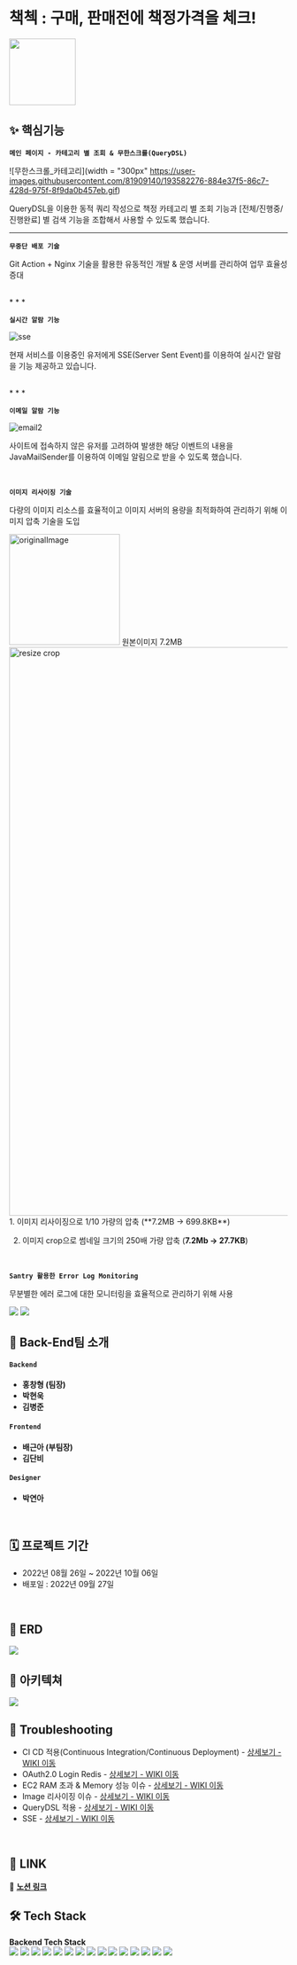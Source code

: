 
# 책첵 : 구매, 판매전에 책정가격을 체크!

<img width = "120" src="https://user-images.githubusercontent.com/107388110/190458944-477fdfa9-129c-4704-9e8e-481667262d06.PNG" width="80%">

 <br />

## ✨ 핵심기능

**`메인 페이지 - 카테고리 별 조회 & 무한스크롤(QueryDSL)`**

![무한스크롤_카테고리](width = "300px" https://user-images.githubusercontent.com/81909140/193582276-884e37f5-86c7-428d-975f-8f9da0b457eb.gif)



QueryDSL을 이용한 동적 쿼리 작성으로 책정 카테고리 별 조회 기능과 [전체/진행중/진행완료] 별 검색 기능을 조합해서 사용할 수 있도록 했습니다.
 <br />
* * *

**`무중단 배포 기술`**

Git Action + Nginx 기술을 활용한 유동적인 개발 & 운영 서버를 관리하여 업무 효율성 증대


 <br />
* * *

**`실시간 알람 기능`**

![sse](https://user-images.githubusercontent.com/81909140/192606571-bd9b013e-5ff9-4b9c-9671-f3531fd156a9.gif)



현재 서비스를 이용중인 유저에게 SSE(Server Sent Event)를 이용하여 실시간 알람을 기능 제공하고 있습니다.

 <br />
* * *

**`이메일 알람 기능`**

![email2](https://user-images.githubusercontent.com/81909140/193575956-bfd2f776-ab26-415e-a7dd-226dc54dd5d9.gif)


사이트에 접속하지 않은 유저를 고려하여 발생한 해당 이벤트의 내용을 JavaMailSender를 이용하여 이메일 알림으로 받을 수 있도록 했습니다.

 <br />

**`이미지 리사이징 기술`**

다량의 이미지 리소스를 효율적이고 이미지 서버의 용량을 최적화하여 관리하기 위해 이미지 압축 기술을 도입

<img width="200" alt="originalImage" src="https://user-images.githubusercontent.com/81909140/193583776-ed9a1c7e-4d0d-4ccb-a584-47c3194ffa21.png">
원본이미지 7.2MB
<img width="1026" alt="resize crop" src="https://user-images.githubusercontent.com/81909140/193583768-278533bf-b18c-4758-8689-9523eac8b7bd.png">
1. 이미지 리사이징으로 1/10 가량의 압축 (**7.2MB → 699.8KB**)

2. 이미지 crop으로 썸네일 크기의 250배 가량 압축 (**7.2Mb → 27.7KB**)

 <br />

**`Santry 활용한 Error Log Monitoring`**

무분별한 에러 로그에 대한 모니터링을 효율적으로 관리하기 위해 사용

<img src="https://user-images.githubusercontent.com/108970153/193579404-ddf38508-4a43-4d3d-ba9b-5191344c45d0.png">
<img src="https://user-images.githubusercontent.com/108970153/193580032-350bde06-249b-4217-9385-49a67c6ec7ee.png">
 <br />

## 👥 Back-End팀 소개


#### `Backend`
* **홍창형 (팀장)**
* **박현욱**
* **김병준** 
#### `Frontend`
* **배근아 (부팀장)**
* **김단비** 
#### `Designer`
* **박연아**

<br />


## 🗓 프로젝트 기간
* 2022년 08월 26일 ~ 2022년 10월 06일
* 배포일 : 2022년 09월 27일

<br />

## 🎈 ERD
<img src="https://user-images.githubusercontent.com/81909140/193574565-becb44fa-8d42-47b6-84e8-fced552024e9.png">  
<br />

## 📜 아키텍쳐
<img src="https://user-images.githubusercontent.com/107388110/190461358-951eac84-df6b-4c4b-9ecf-3936a8550fa6.jpg">   

<br />

## 📜 Troubleshooting
- CI CD 적용(Continuous Integration/Continuous Deployment) - [상세보기 - WIKI 이동](https://github.com/pnci1029/hanghae_8D_BE/wiki/CI-CD-%EC%A0%81%EC%9A%A9(Continuous-Integration-Continuous-Deployment))
- OAuth2.0 Login Redis - [상세보기 - WIKI 이동](https://github.com/pnci1029/hanghae_8D_BE/wiki/OAuth2.0-Login---Redis)
- EC2 RAM 초과 & Memory 성능 이슈 - [상세보기 - WIKI 이동](https://github.com/pnci1029/hanghae_8D_BE/wiki/EC2-RAM-%EC%B4%88%EA%B3%BC-&-Memory-%EC%84%B1%EB%8A%A5-%EC%9D%B4%EC%8A%88)
- Image 리사이징 이슈 - [상세보기 - WIKI 이동](https://github.com/pnci1029/hanghae_8D_BE/wiki/Image-%EB%A6%AC%EC%82%AC%EC%9D%B4%EC%A7%95-%EC%9D%B4%EC%8A%88)
- QueryDSL 적용 - [상세보기 - WIKI 이동](https://github.com/pnci1029/hanghae_8D_BE/wiki/QueryDSL-%EC%A0%81%EC%9A%A9)
- SSE - [상세보기 - WIKI 이동](https://github.com/pnci1029/hanghae_8D_BE/wiki/SSE)

<br />

## 🎈 LINK
📔  **[노션 링크]( https://frost-class-aac.notion.site/2-02def98b9fe04e8dbf00e39cba77693d)**


## 🛠 Tech Stack

[//]: # (![리액트]&#40;https://user-images.githubusercontent.com/97425158/161745107-cc062718-9c52-4446-8f14-9faba0b9dea7.svg&#41;)

[//]: # (![자바스크립트]&#40;https://user-images.githubusercontent.com/97425158/161745127-a3fa5ed0-ceb6-427a-94d1-834d762fd3b4.svg&#41;)

[//]: # (![에이치티엠엘]&#40;https://user-images.githubusercontent.com/97425158/161745161-566f015b-0ec2-4bba-82aa-f3bb7498bdd7.svg&#41;)

[//]: # (![씨에스에스]&#40;https://user-images.githubusercontent.com/97425158/161745198-92ff3896-7ce0-4946-a8b4-e6d23223eb3b.svg&#41;)

[//]: # (![리덕스]&#40;https://user-images.githubusercontent.com/97425158/161745222-ea0ba9bf-86e4-48cb-8a44-f8d8bfec2d02.svg&#41;)

[//]: # (![악시오스]&#40;https://user-images.githubusercontent.com/97425158/161745239-453b4075-7bd0-4c63-9c5a-5c1d76021b8d.svg&#41;)

[//]: # (![스타일드컴포넌트]&#40;https://user-images.githubusercontent.com/97425158/161745269-27a8a71d-788d-4bdf-97e8-f86c97b224a9.svg&#41;)

[//]: # (![클라우드프론트]&#40;https://user-images.githubusercontent.com/97425158/161745404-114d6c7d-c720-4370-b0dd-4aea4893bb1d.svg&#41;)

[//]: # (![아마존S3]&#40;https://user-images.githubusercontent.com/97425158/161744999-3ae8a4d1-48d8-41fc-af06-c601f6e1fc4d.svg&#41;)


**Backend Tech Stack**  
<img src="https://img.shields.io/badge/JAVA-007396?style=for-the-badge&logo=java&logoColor=white">
<img src="https://img.shields.io/badge/Spring-6DB33F?style=for-the-badge&logo=Spring&logoColor=white">
<img src="https://img.shields.io/badge/Springboot-6DB33F?style=for-the-badge&logo=Springboot&logoColor=white">
<img src="https://img.shields.io/badge/gradle-02303A?style=for-the-badge&logo=gradle&logoColor=white">
<img src="https://img.shields.io/badge/mysql-4479A1?style=for-the-badge&logo=mysql&logoColor=white">
<img src="https://img.shields.io/badge/aws-232F3E?style=for-the-badge&logo=AmazonAWS&logoColor=white">
<img src="https://img.shields.io/badge/Amazon S3-569A31?style=for-the-badge&logo=Amazon S3&logoColor=white">
<img src="https://img.shields.io/badge/GitHub Actions-2088FF?style=for-the-badge&logo=GitHub Actions&logoColor=white">
<img src="https://img.shields.io/badge/codedeploy-6DB33F?style=for-the-badge&logo=codedeploy&logoColor=white">
<img src="https://img.shields.io/badge/redis-DC382D?style=for-the-badge&logo=redis&logoColor=white">
<img src="https://img.shields.io/badge/JUnit5-25A162?style=for-the-badge&logo=JUnit5&logoColor=white">
<img src="https://img.shields.io/badge/NGINX-009639?style=for-the-badge&logo=NGINX&logoColor=white">
<img src="https://img.shields.io/badge/postman-FF6C37?style=for-the-badge&logo=postman&logoColor=white">
<img src="https://img.shields.io/badge/ubuntu-FCC624?style=for-the-badge&logo=linux&logoColor=black">
<img src="https://img.shields.io/badge/linux-FCC624?style=for-the-badge&logo=linux&logoColor=black">

[//]: # (<img src="https://img.shields.io/badge/Apache JMeter-D22128?style=for-the-badge&logo=Apache JMeter&logoColor=white">)
